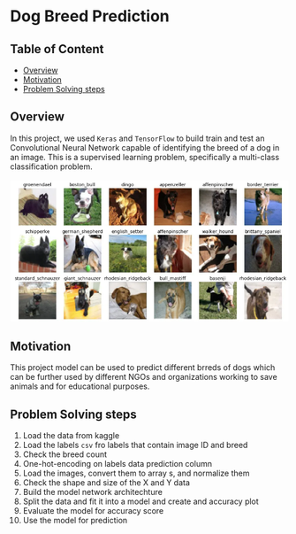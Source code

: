 # Dog Breed Prediction

## Table of Content

* [Overview](#overview)
* [Motivation](#motivation)
* [Problem Solving steps](#Problem-Solving-steps)

## Overview

In this project, we used `Keras` and `TensorFlow` to build train and test an Convolutional Neural Network capable of identifying the breed of a dog in an image. This is a supervised learning problem, specifically a multi-class classification problem.<br/><br/>
<img src="img/dog_breed.jpg">

## Motivation

This project model can be used to predict different brreds of  dogs which can be further used by different NGOs and organizations working to save animals and for educational purposes.

## Problem Solving steps

1. Load the data from kaggle
2. Load the labels `csv` fro labels that contain image ID and breed
3. Check the breed count
4. One-hot-encoding on labels data prediction column
5. Load the images, convert them to array s, and normalize them
6. Check the shape and size of the X and Y data
7. Build the model network architechture
8. Split the data and fit it into a model and create and accuracy plot
9. Evaluate the model for accuracy score
10. Use the model for prediction



